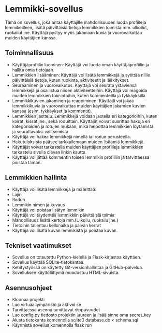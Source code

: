 # Lemmikki-sovellus

Tämä on sovellus, joka antaa käyttäjille mahdollisuuden luoda profiileja lemmikeilleen, lisätä päivittäisiä tietoja lemmikkien toimista mm. ulkoilut, ruokailut jne. Käyttäjä pystyy myös jakamaan kuvia ja vuorovaikuttaa muiden käyttäjien kanssa.

## Toiminnallisuus

- Käyttäjäprofiilin luominen: Käyttäjä voi luoda oman käyttäjäprofiilin ja hallita omia tietojaan.
- Lemmikkien lisääminen: Käyttäjä voi lisätä lemmikkejä ja syöttää niille päivittäisiä tietoja, kuten ruokinta, aktiviteetit ja lääkitykset.
- Seuraaminen ja vuorovaikutus: Käyttäjä voi seurata ystäviensä lemmikkejä ja osallistua niiden aktiviteetteihin. Käyttäjä voi reagoida muiden lemmikkien toimintoihin, kuten kommenteilla ja tykkäyksillä.
- Lemmikkikuvien jakaminen ja reagoiminen: Käyttäjä voi jakaa lemmikkikuvia ja vuorovaikuttaa muiden käyttäjien jakamien kuvien kanssa (esim. tykkäykset ja kommentit).
- Lemmikkien jaottelu: Lemmikkejä voidaan jaotella eri kategorioihin, kuten koirat, kissat jne., sekä roduittain. Käyttäjät voivat suorittaa hakuja eri kategorioiden ja rotujen mukaan, mikä helpottaa lemmikkien löytämistä ja seurattavaksi valitsemista.
- Käyttäjä voi hakea lemmikkejä nimellä tai rodun perusteella.
- Hakutuloksista pääsee tarkkailemaan muiden lisäämiä lemmikkejä.
- Käyttäjät voivat tarkastella muiden käyttäjien profiileja lemmikkien tarkastelu sivulla olevan linkin kautta.
- Käyttäjä voi jättää kommentin toisen lemmikin profiiliin ja tarvittaessa poistaa tämän.

## Lemmikkien hallinta
- Käyttäjä voi lisätä lemmikkejä ja määrittää:
 - Lajin
 - Rodun
 - Lemmikin nimen ja kuvaus
- Käyttäjä voi poistaa lisätyn lemmikin
- Käyttäjä voi täydentää lemmikkiin päivittäisiä toimia:
 - Mahdollisuus lisätä kertoja mm.(Ulkoilu, ruokailu jne.)
 - Tietoihin tallentuu kellonaika ja päivän kerrat
 - Käyttäjä voi lisätä kuvan lemmikistä ja poistaa kuvan.


## Tekniset vaatimukset

- Sovellus on toteutettu Python-kielellä ja Flask-kirjastoa käyttäen.
- Sovellus käyttää SQLite-tietokantaa.
- Kehitystyössä on käytetty Git-versionhallintaa ja GitHub-palvelua.
- Sovelluksen käyttöliittymä muodostuu HTML-sivuista.

## Asennusohjeet

- Kloonaa projekti
- Luo virtuaaliympäristö ja aktivoi se
- Tarvittaessa asenna tarvittavat riippuvuudet
- Luo config.py tiedosto projektin juureen ja lisää sinne oma secret_key
- Alusta tietokanta komennolla sqlite3 database.db < schema.sql
- Käynnistä sovellus komennolla flask run

